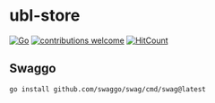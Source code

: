 # ubl-store

[![Go](https://github.com/codingtroop/ubl-store/actions/workflows/go.yml/badge.svg)](https://github.com/codingtroop/ubl-store/actions/workflows/go.yml)
[![contributions welcome](https://img.shields.io/badge/contributions-welcome-brightgreen.svg?style=flat)](https://github.com/dwyl/esta/issues)
[![HitCount](http://hits.dwyl.com/codingtroop/ubl-store.svg)](http://hits.dwyl.com/codingtroop/ubl-store)

## Swaggo

```shell
go install github.com/swaggo/swag/cmd/swag@latest
```
